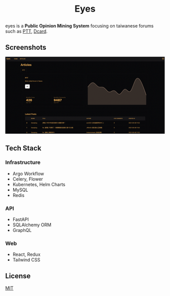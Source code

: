 # <p align="center">Eyes</p>

eyes is a **Public Opinion Mining System** focusing on taiwanese forums such as [PTT](https://www.ptt.cc/bbs/hotboards.html), [Dcard](https://www.dcard.tw/f).

## Screenshots

![Latest Posts](./doc/static/images/articles_dashboard.png)

## Tech Stack

### Infrastructure

- Argo Workflow
- Celery, Flower
- Kubernetes, Helm Charts
- MySQL
- Redis

### API

- FastAPI
- SQLAlchemy ORM
- GraphQL

### Web

- React, Redux
- Tailwind CSS

## License

[MIT](./LICENSE)

